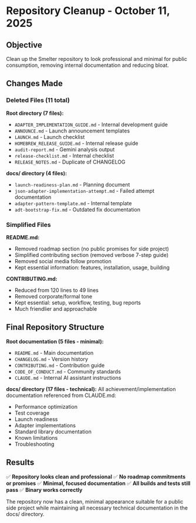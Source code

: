 # Repository Cleanup - October 11, 2025

## Objective
Clean up the Smelter repository to look professional and minimal for public consumption, removing internal documentation and reducing bloat.

## Changes Made

### Deleted Files (11 total)

**Root directory (7 files):**
- `ADAPTER_IMPLEMENTATION_GUIDE.md` - Internal development guide
- `ANNOUNCE.md` - Launch announcement templates
- `LAUNCH.md` - Launch checklist
- `HOMEBREW_RELEASE_GUIDE.md` - Internal release guide
- `audit-report.md` - Gemini analysis output
- `release-checklist.md` - Internal checklist
- `RELEASE_NOTES.md` - Duplicate of CHANGELOG

**docs/ directory (4 files):**
- `launch-readiness-plan.md` - Planning document
- `json-adapter-implementation-attempt.md` - Failed attempt documentation
- `adapter-pattern-template.md` - Internal template
- `adt-bootstrap-fix.md` - Outdated fix documentation

### Simplified Files

**README.md:**
- Removed roadmap section (no public promises for side project)
- Simplified contributing section (removed verbose 7-step guide)
- Removed social media follow promotion
- Kept essential information: features, installation, usage, building

**CONTRIBUTING.md:**
- Reduced from 120 lines to 49 lines
- Removed corporate/formal tone
- Kept essential: setup, workflow, testing, bug reports
- Much friendlier and approachable

## Final Repository Structure

**Root documentation (5 files - minimal):**
- `README.md` - Main documentation
- `CHANGELOG.md` - Version history
- `CONTRIBUTING.md` - Contribution guide
- `CODE_OF_CONDUCT.md` - Community standards
- `CLAUDE.md` - Internal AI assistant instructions

**docs/ directory (17 files - technical):**
All achievement/implementation documentation referenced from CLAUDE.md:
- Performance optimization
- Test coverage
- Launch readiness
- Adapter implementations
- Standard library documentation
- Known limitations
- Troubleshooting

## Results

✅ **Repository looks clean and professional**
✅ **No roadmap commitments or promises**
✅ **Minimal, focused documentation**
✅ **All builds and tests still pass**
✅ **Binary works correctly**

The repository now has a clean, minimal appearance suitable for a public side project while maintaining all necessary technical documentation in the docs/ directory.
